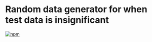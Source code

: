 # Random data generator for when test data is insignificant

[![npm](https://img.shields.io/npm/v/@travi/any.svg?maxAge=2592000)](https://www.npmjs.com/package/@travi/any)
